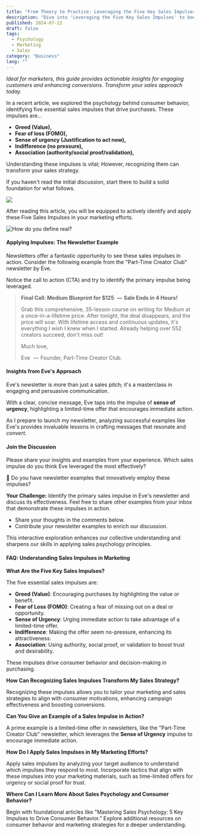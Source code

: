 ```yaml
---
title: "From Theory to Practice: Leveraging the Five Key Sales Impulses"
description: "Dive into 'Leveraging the Five Key Sales Impulses' to boost marketing effectiveness. Learn to apply Greed, FOMO, Urgency, Indifference, and Association in sales strategies."
published: 2024-07-22
draft: false
tags:
  - Psychology
  - Marketing
  - Sales
category: "Business"
lang: ""
---
```



_Ideal for marketers, this guide provides actionable insights for engaging customers and enhancing conversions. Transform your sales approach today._

In a recent article, we explored the psychology behind consumer behavior, identifying five essential sales impulses that drive purchases. These impulses are...


- **Greed (Value),**
- **Fear of loss (FOMO),**
- **Sense of urgency (Justification to act now),**
- **Indifference (no pressure),**
- **Association (authority/social proof/validation),**

Understanding these impulses is vital; However, recognizing them can transform your sales strategy.

If you haven't read the initial discussion, start there to build a solid foundation for what follows.

![](https://res-3.cloudinary.com/ddicetqs5/image/upload/f_auto,fl_force_strip,q_auto:best/v1/wayfinder-ghost-blog/wayfinder_owl_round_250_percent)

After reading this article, you will be equipped to actively identify and apply these Five Sales Impulses in your marketing efforts.

![How do you define real?](https://cdn-images-1.medium.com/max/800/1*zcqAeOVyVERuf3uY87VxAQ.png)

#### Applying Impulses: The Newsletter Example

Newsletters offer a fantastic opportunity to see these sales impulses in action. Consider the following example from the "Part-Time Creator Club" newsletter by Eve.

Notice the call to action (CTA) and try to identify the primary impulse being leveraged.

> **Final Call: Medium Blueprint for $125   —  Sale Ends in 4 Hours!**
>
> Grab this comprehensive, 35-lesson course on writing for Medium at a once-in-a-lifetime price. After tonight, the deal disappears, and the price will soar. With lifetime access and continuous updates, it's everything I wish I knew when I started. Already helping over 552 creators succeed, don't miss out!
>
> Much love,
>
> Eve   —  Founder, Part-Time Creator Club.

#### Insights from Eve's Approach

Eve's newsletter is more than just a sales pitch; it's a masterclass in engaging and persuasive communication.

With a clear, concise message, Eve taps into the impulse of **sense of** **urgency**, highlighting a limited-time offer that encourages immediate action.

As I prepare to launch my newsletter, analyzing successful examples like Eve's provides invaluable lessons in crafting messages that resonate and _convert._

#### Join the Discussion

Please share your insights and examples from your experience. Which sales impulse do you think Eve leveraged the most effectively?

🏃 Do you have newsletter examples that innovatively employ these impulses?

**Your Challenge:** Identify the primary sales impulse in Eve's newsletter and discuss its effectiveness. Feel free to share other examples from your inbox that demonstrate these impulses in action.

- Share your thoughts in the comments below.
- Contribute your newsletter examples to enrich our discussion.

This interactive exploration enhances our collective understanding and sharpens our skills in applying sales psychology principles.

#### FAQ: Understanding Sales Impulses in Marketing

**What Are the Five Key Sales Impulses?**

The five essential sales impulses are:

- **Greed (Value)**: Encouraging purchases by highlighting the value or benefit.
- **Fear of Loss (FOMO)**: Creating a fear of missing out on a deal or opportunity.
- **Sense of Urgency**: Urging immediate action to take advantage of a limited-time offer.
- **Indifference**: Making the offer seem no-pressure, enhancing its attractiveness.
- **Association**: Using authority, social proof, or validation to boost trust and desirability.

These impulses drive consumer behavior and decision-making in purchasing.

**How Can Recognizing Sales Impulses Transform My Sales Strategy?**

Recognizing these impulses allows you to tailor your marketing and sales strategies to align with consumer motivations, enhancing campaign effectiveness and boosting conversions.

**Can You Give an Example of a Sales Impulse in Action?**

A prime example is a limited-time offer in newsletters, like the "Part-Time Creator Club" newsletter, which leverages the **Sense of Urgency** impulse to encourage immediate action.

**How Do I Apply Sales Impulses in My Marketing Efforts?**

Apply sales impulses by analyzing your target audience to understand which impulses they respond to most. Incorporate tactics that align with these impulses into your marketing materials, such as time-limited offers for urgency or social proof for trust.

**Where Can I Learn More About Sales Psychology and Consumer Behavior?**

Begin with foundational articles like "Mastering Sales Psychology: 5 Key Impulses to Drive Consumer Behavior." Explore additional resources on consumer behavior and marketing strategies for a deeper understanding.
